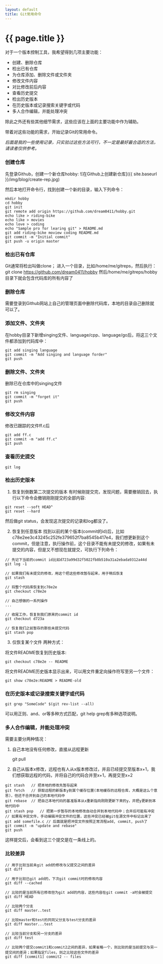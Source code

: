 ```yaml
---
layout: default
title: Git常用命令
---
```


{{ page.title }}
===

对于一个版本控制工具，我希望得到几项主要功能：

- 创建、删除仓库
- 检出已有仓库
- 为仓库添加、删除文件或文件夹
- 修改文件内容
- 对比修改前后内容
- 查看历史提交
- 检出历史版本
- 在历史版本或记录搜索关键字或代码
- 多人合作编辑，并能处理冲突

除此之外还有些其他细节需求，这些应该在上面的主要功能中作为辅助。

带着对这些功能的需求，开始记录Git的常用命令。

*后面是我的一些使用记录，只实验过这些方法可行，不一定是最好最合适的方法，请读者仅供参考。*

### 创建仓库
先登录Github，创建一个新仓库hobby:
![在Github上创建新仓库]({{ site.baseurl }}/img/blog/create-rep.jpg)

然后本地打开命令行，找到创建一个新的目录，输入下列命令：

```
mkdir hobby
cd hobby
git init
git remote add origin https://github.com/dream0411/hobby.git
echo like > riding-bike
echo like > movies
echo love > coding
echo "Sample pro for learing git" > README.md
git add riding-bike moview coding README.md
git commit -m "Initial commit"
git push -u origin master
```

### 检出已有仓库
Git通常将检出叫做clone；
进入一个目录，比如/home/me/gitreps，然后执行：
	git clone https://github.com/dream0411/hobby
然后/home/me/gitreps/hobby目录下就会包含代码库的所有内容了

### 删除仓库
需要登录到Github网站上自己的管理页面中删除代码库，本地的目录自己删除就可以了。

### 添加文件、文件夹
在hobby目录下新增singing文件、language/cpp、language/go后，将这三个文件都添加到代码库中：

```
git add singing language
git commit -m "Add singing and language forder"
git push
```

### 删除文件、文件夹
删除已在仓库中的singing文件

```
git rm singing
git commit -m "forget it"
git push
```

### 修改文件内容
修改已跟踪的文件ff.c后

```
git add ff.c
git commit -m "add ff.c"
git push
```

### 查看历史提交
	git log

### 检出历史版本

1. 恢复到倒数第二次提交的版本
有时候刚提交完，发现问题，需要撤销回去，执行以下命令会撤销刚刚提交的全部内容:

```
git reset --soft HEAD^
git reset --hard
```
然后做git status，会发现这次提交的记录和log都没了。

2. 恢复到任意版本
找到以前的某个版本(commit的id)后，比如c78e2ee3c43245c252fe379652f7ba8545b417e4，我们想更新到这个commit，但是注意，执行操作前，这个目录不能有未提交的修改，如果有未提交的内容，但是又不想现在就提交，可执行下列命令：

```
// 先记下当前的commit id比如d723a99d32f5022fb8b510a31a2ebada9312a44d
git log -1

// 如果我们有未提交的修改，用这个把这些修改暂存起来，用于稍后恢复
git stash

// 将整个代码库恢复到c78e2e
git checkout c78e2e

// 自己想做的一系列操作
...

// 收尾工作，恢复到我们原来的commit id
git checkout d723a

// 恢复我们之前暂存的那些未提交代码
git stash pop
```

3. 仅恢复某个文件
两种方式：

将文件README恢复到历史版本:

	git checkout c78e2e -- README

将文件README历史版本显示出来，可以用文件重定向操作符写至另一个文件：

	git show c78e2e:README > README-old

### 在历史版本或记录搜索关键字或代码

	git grep "SomeCode" $(git rev-list --all)
	
可以用正则、and、or等多种方式匹配，git help grep有多种选项说明。

### 多人合作编辑，并能处理冲突
需要主要分两种情况：

1. 自己本地没有任何修改，直接从远程更新

	git pull

2. 自己从版本x修改，远程也有人从x版本修改过，并且已经提交至版本x+1，我们想获取远程的代码，并将自己的代码合并至x+1，再提交至x+2

```
git stash	// 把本地的修改先暂存起来
git fetch	// 获取远程的新版本y到某个缓存位置(本地缓存的远程仓库，大概是这么个意思)，但还不合并到自己的本地代码中
git rebase	// 把自己本地代码的基准版本从x重新指向刚刚更新下来的y，并把y更新到本地代码中
git stash pop	// 把第一步暂存的本地修改自动合并到本地代码中；合并后可能有冲突
// 如果有冲突文件，手动编辑冲突文件的位置，这些冲突已经被git在源文件中标记出来了
git add somefile.c // 后面就是把冲突文件按照正常流程add, commit, push了
git commit -m "update and rebase"
git push
```

这样提交后，会看到这三个提交是在一条线上的。

### 比较差异

```
// 用于比较当前未git add的修改与父提交之间的差异
git diff

// 用于比较已git add的，下次git commit时的修改内容
git diff --cached

// 比较的是当前所有已修改但为git add的内容，这些内容在git commit -a时会被提交
git diff HEAD

// 比较两个分支
git diff master..test

// 比较master和test的共同父分支与test分支的差异
git diff master...test

// 比较当前分支和另一分支的差异
git diff test

// 比较两个提交commit1和commit2之间的差异，如果省略一个，则比较的是当前提交与另一提交间的差异；如果指定files，则之比较这些文件的差异
git diff [commit1] commit2 -- files
```
